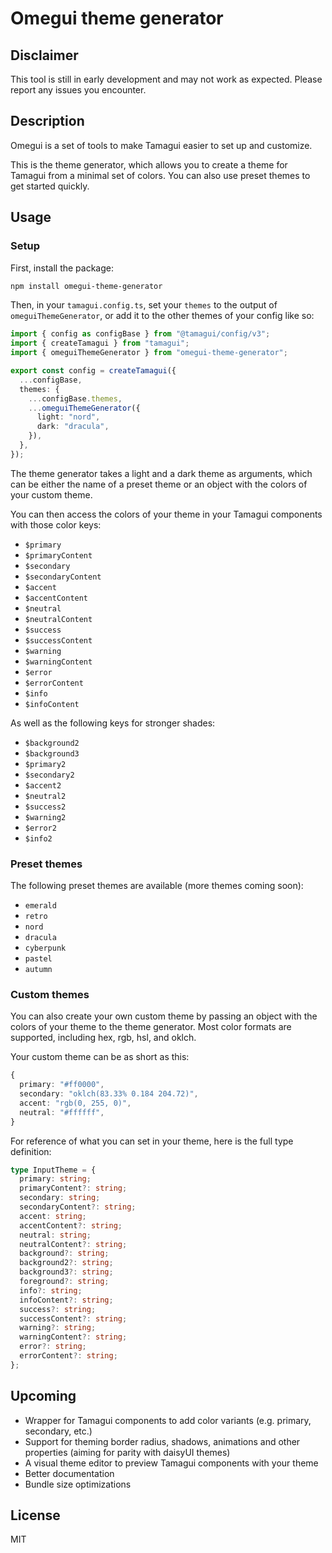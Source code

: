 # Omegui theme generator

## Disclaimer

This tool is still in early development and may not work as expected. Please report any issues you encounter.

## Description

Omegui is a set of tools to make Tamagui easier to set up and customize.

This is the theme generator, which allows you to create a theme for Tamagui from a minimal set of colors. You can also use preset themes to get started quickly.

## Usage

### Setup

First, install the package:

```sh
npm install omegui-theme-generator
```

Then, in your `tamagui.config.ts`, set your `themes` to the output of `omeguiThemeGenerator`, or add it to the other themes of your config like so:

```ts
import { config as configBase } from "@tamagui/config/v3";
import { createTamagui } from "tamagui";
import { omeguiThemeGenerator } from "omegui-theme-generator";

export const config = createTamagui({
  ...configBase,
  themes: {
    ...configBase.themes,
    ...omeguiThemeGenerator({
      light: "nord",
      dark: "dracula",
    }),
  },
});
```

The theme generator takes a light and a dark theme as arguments, which can be either the name of a preset theme or an object with the colors of your custom theme.

You can then access the colors of your theme in your Tamagui components with those color keys:

- `$primary`
- `$primaryContent`
- `$secondary`
- `$secondaryContent`
- `$accent`
- `$accentContent`
- `$neutral`
- `$neutralContent`
- `$success`
- `$successContent`
- `$warning`
- `$warningContent`
- `$error`
- `$errorContent`
- `$info`
- `$infoContent`

As well as the following keys for stronger shades:

- `$background2`
- `$background3`
- `$primary2`
- `$secondary2`
- `$accent2`
- `$neutral2`
- `$success2`
- `$warning2`
- `$error2`
- `$info2`

### Preset themes

The following preset themes are available (more themes coming soon):

- `emerald`
- `retro`
- `nord`
- `dracula`
- `cyberpunk`
- `pastel`
- `autumn`

### Custom themes

You can also create your own custom theme by passing an object with the colors of your theme to the theme generator. Most color formats are supported, including hex, rgb, hsl, and oklch.

Your custom theme can be as short as this:

```ts
{
  primary: "#ff0000",
  secondary: "oklch(83.33% 0.184 204.72)",
  accent: "rgb(0, 255, 0)",
  neutral: "#ffffff",
}
```

For reference of what you can set in your theme, here is the full type definition:

```ts
type InputTheme = {
  primary: string;
  primaryContent?: string;
  secondary: string;
  secondaryContent?: string;
  accent: string;
  accentContent?: string;
  neutral: string;
  neutralContent?: string;
  background?: string;
  background2?: string;
  background3?: string;
  foreground?: string;
  info?: string;
  infoContent?: string;
  success?: string;
  successContent?: string;
  warning?: string;
  warningContent?: string;
  error?: string;
  errorContent?: string;
};
```

## Upcoming

- Wrapper for Tamagui components to add color variants (e.g. primary, secondary, etc.)
- Support for theming border radius, shadows, animations and other properties (aiming for parity with daisyUI themes)
- A visual theme editor to preview Tamagui components with your theme
- Better documentation
- Bundle size optimizations

## License

MIT

